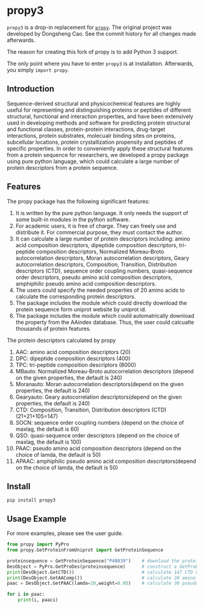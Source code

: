 # propy3

`propy3` is a drop-in replacement for [`propy`](https://code.google.com/archive/p/protpy/).
The original project was developed by Dongsheng Cao. See the commit history
for all changes made afterwards.

The reason for creating this fork of propy is to add Python 3 support.

The only point where you have to enter `propy3` is at installation. Afterwards,
you simply `import propy`.

## Introduction

Sequence-derived structural and physicochemical features are highly useful for
representing and distinguishing proteins or peptides of different structural,
functional and interaction properties, and have been extensively used in
developing methods and software for predicting protein structural and
functional classes, protein-protein interactions, drug-target interactions,
protein substrates, molecualr binding sites on proteins, subcellular locations,
protein crystallization propensity and peptides of specific properties. In
order to conveniently apply these structural features from a protein sequence
for researchers, we developed a propy package using pure python language, which
could calculate a large number of protein descriptors from a protein sequence.

## Features

The propy package has the following significant features:

1. It is written by the pure python language. It only needs the support of some
   built-in modules in the python software.
2. For academic users, it is free of charge. They can freely use and distribute
   it. For commercial purpose, they must contact the author.
3. It can calculate a large number of protein descriptors including: amino acid
   composition descriptors, dipeptide composition descriptors, tri-peptide
   composition descriptors, Normalized Moreau-Broto autocorrelation
   descriptors, Moran autocorrelation descriptors, Geary autocorrelation
   descriptors, Composition, Transition, Distribution descriptors (CTD),
   sequence order coupling numbers, quasi-sequence order descriptors, pseudo
   amino acid composition descriptors, amphiphilic pseudo amino acid
   composition descriptors.
4. The users could specify the needed properties of 20 amino acids to calculate
   the corresponding protein descriptors.
5. The package includes the module which could directly download the protein
   sequence form uniprot website by uniprot id.
6. The package includes the module which could automatrically download the
   property from the AAindex database. Thus, the user could calcualte thousands
   of protein features.

The protein descriptors calculated by propy

1. AAC: amino acid composition descriptors (20)
2. DPC: dipeptide composition descriptors (400)
3. TPC: tri-peptide composition descriptors (8000)
4. MBauto: Normalized Moreau-Broto autocorrelation descriptors (depend on the given properties, the default is 240)
5. Moranauto: Moran autocorrelation descriptors(depend on the given properties, the default is 240)
6. Gearyauto: Geary autocorrelation descriptors(depend on the given properties, the default is 240)
6. CTD: Composition, Transition, Distribution descriptors (CTD) (21+21+105=147)
7. SOCN: sequence order coupling numbers (depend on the choice of maxlag, the default is 60)
8. QSO: quasi-sequence order descriptors (depend on the choice of maxlag, the default is 100)
9. PAAC: pseudo amino acid composition descriptors (depend on the choice of lamda, the default is 50)
10. APAAC: amphiphilic pseudo amino acid composition descriptors(depend on the choice of lamda, the default is 50)

## Install

```
pip install propy3
```

## Usage Example

For more examples, please see the user guide.

```python
from propy import PyPro
from propy.GetProteinFromUniprot import GetProteinSequence

proteinsequence = GetProteinSequence("P48039")    # download the protein sequence by uniprot id
DesObject = PyPro.GetProDes(proteinsequence)      # construct a GetProDes object
print(DesObject.GetCTD())                         # calculate 147 CTD descriptors
print(DesObject.GetAAComp())                      # calculate 20 amino acid composition descriptors
paac = DesObject.GetPAAC(lamda=10,weight=0.05)    # calculate 30 pseudo amino acid composition descriptors

for i in paac:
    print(i, paaci)
```
